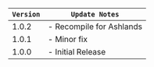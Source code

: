 | `Version` | `Update Notes`           |
|-----------|--------------------------|
| 1.0.2     | - Recompile for Ashlands |
| 1.0.1     | - Minor fix              |
| 1.0.0     | - Initial Release        |